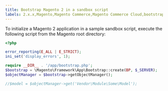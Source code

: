 ```yaml
---
title: Bootstrap Magento 2 in a sandbox script
labels: 2.x.x,Magento,Magento Commerce,Magento Commerce Cloud,bootstrap,how to,sandbox
---
```


To initialize a Magento 2 application in a sample sandbox script, execute the following script from the Magento root directory:

```php
<?php

error_reporting(E_ALL | E_STRICT);
ini_set('display_errors', 1);

require __DIR__ . '/app/bootstrap.php';
$bootstrap = \Magento\Framework\App\Bootstrap::create(BP, $_SERVER);
$objectManager = $bootstrap->getObjectManager();

//$model = $objectManager->get('Vendor\Module\Some\Model');
```